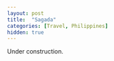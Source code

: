 ```yaml
---
layout: post
title:  "Sagada"
categories: [Travel, Philippines]
hidden: true
---
```

Under construction.